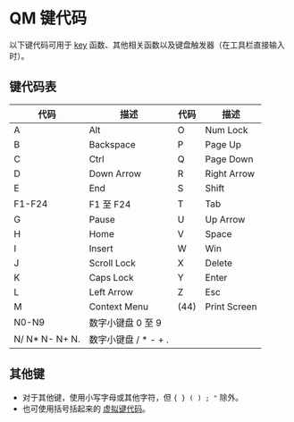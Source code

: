 # QM 键代码

以下键代码可用于 [key](IDP_KEY.html) 函数、其他相关函数以及键盘触发器（在工具栏直接输入时）。

## 键代码表

| 代码 | 描述 | 代码 | 描述 |
|------|------|------|------|
| A    | Alt  | O    | Num Lock |
| B    | Backspace | P    | Page Up |
| C    | Ctrl | Q    | Page Down |
| D    | Down Arrow | R    | Right Arrow |
| E    | End  | S    | Shift |
| F1-F24 | F1 至 F24 | T    | Tab |
| G    | Pause | U    | Up Arrow |
| H    | Home | V    | Space |
| I    | Insert | W    | Win |
| J    | Scroll Lock | X    | Delete |
| K    | Caps Lock | Y    | Enter |
| L    | Left Arrow | Z    | Esc |
| M    | Context Menu | (44) | Print Screen |
| N0-N9 | 数字小键盘 0 至 9 | | |
| N/ N* N- N+ N. | 数字小键盘 / * - + . | | |

## 其他键
- 对于其他键，使用小写字母或其他字符，但 `{ } ( ) ; "` 除外。
- 也可使用括号括起来的 [虚拟键代码](IDP_VIRTUALKEYS.html)。